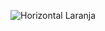 ![Horizontal Laranja](https://github.com/user-attachments/assets/f19ece17-4281-4bf6-b7b7-767d726763ea)
